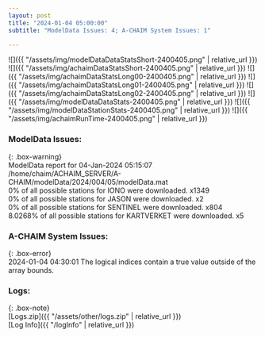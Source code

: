 ```yaml
---
layout: post
title: "2024-01-04 05:00:00"
subtitle: "ModelData Issues: 4; A-CHAIM System Issues: 1"

---
```


![]({{ "/assets/img/modelDataDataStatsShort-2400405.png" | relative_url }})
![]({{ "/assets/img/achaimDataStatsShort-2400405.png" | relative_url }})
![]({{ "/assets/img/achaimDataStatsLong00-2400405.png" | relative_url }})
![]({{ "/assets/img/achaimDataStatsLong01-2400405.png" | relative_url }})
![]({{ "/assets/img/achaimDataStatsLong02-2400405.png" | relative_url }})
![]({{ "/assets/img/modelDataDataStats-2400405.png" | relative_url }})
![]({{ "/assets/img/modelDataStationStats-2400405.png" | relative_url }})
![]({{ "/assets/img/achaimRunTime-2400405.png" | relative_url }})


### ModelData Issues:  
  
{: .box-warning}  
 ModelData report for 04-Jan-2024 05:15:07   
 /home/chaim/ACHAIM_SERVER/A-CHAIM/modelData/2024/004/05/modelData.mat   
 0% of all possible stations for IONO were downloaded. x1349   
 0% of all possible stations for JASON were downloaded. x2   
 0% of all possible stations for SENTINEL were downloaded. x804   
 8.0268% of all possible stations for KARTVERKET were downloaded. x5   
  
### A-CHAIM System Issues:  
  
{: .box-error}  
2024-01-04 04:30:01 The logical indices contain a true value outside of the array bounds.  

### Logs:  
  
{: .box-note}  
[Logs.zip]({{ "/assets/other/logs.zip" | relative_url }})  
[Log Info]({{ "/logInfo" | relative_url }})  
